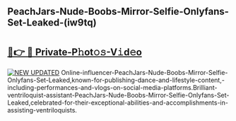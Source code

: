 ## PeachJars-Nude-Boobs-Mirror-Selfie-Onlyfans-Set-Leaked-(iw9tq)


# <h2><a href="https://mediaupload.pro?-19M">🔗👉 🔴 Private-P𝚑ot𝚘𝚜-V𝚒d𝚎o</a></h2>

[![NEW UPDATED](https://i.imgur.com/0qMVB7G.gif)](https://mediaupload.pro?-19M)
Online-influencer-PeachJars-Nude-Boobs-Mirror-Selfie-Onlyfans-Set-Leaked,known-for-publishing-dance-and-lifestyle-content,-including-performances-and-vlogs-on-social-media-platforms.Brilliant-ventriloquist-assistant-PeachJars-Nude-Boobs-Mirror-Selfie-Onlyfans-Set-Leaked,celebrated-for-their-exceptional-abilities-and-accomplishments-in-assisting-ventriloquists.  